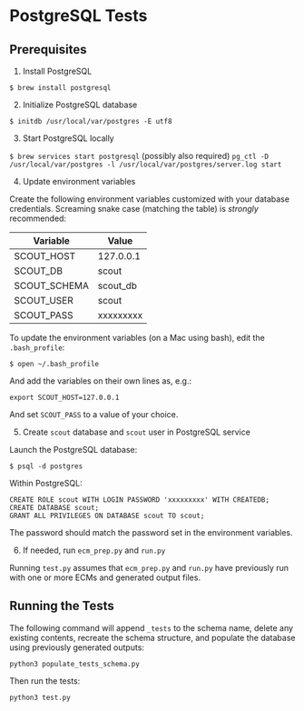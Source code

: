 # PostgreSQL Tests

## Prerequisites

1. Install PostgreSQL

`$ brew install postgresql`

2. Initialize PostgreSQL database

`$ initdb /usr/local/var/postgres -E utf8`

3. Start PostgreSQL locally

`$ brew services start postgresql`
(possibly also required) `pg_ctl -D /usr/local/var/postgres -l /usr/local/var/postgres/server.log start`

4. Update environment variables

Create the following environment variables customized with your database credentials. Screaming snake case (matching the table) is _strongly_ recommended:

| Variable     | Value            |
|--------------|------------------|
| SCOUT_HOST   | 127.0.0.1        |
| SCOUT_DB     | scout            |
| SCOUT_SCHEMA | scout_db         |
| SCOUT_USER   | scout            |
| SCOUT_PASS   | xxxxxxxxx        |

To update the environment variables (on a Mac using bash), edit the `.bash_profile`:

`$ open ~/.bash_profile`

And add the variables on their own lines as, e.g.:

`export SCOUT_HOST=127.0.0.1`

And set `SCOUT_PASS` to a value of your choice.

5. Create `scout` database and `scout` user in PostgreSQL service

Launch the PostgreSQL database: 

`$ psql -d postgres`

Within PostgreSQL:

```
CREATE ROLE scout WITH LOGIN PASSWORD 'xxxxxxxxx' WITH CREATEDB;
CREATE DATABASE scout;
GRANT ALL PRIVILEGES ON DATABASE scout TO scout;
```

The password should match the password set in the environment variables.

6. If needed, run `ecm_prep.py` and `run.py`

Running `test.py` assumes that `ecm_prep.py` and `run.py` have previously run with one or more ECMs and generated output files. 

## Running the Tests

The following command will append `_tests` to the schema name, delete any existing contents, recreate the schema structure, and populate the database using previously generated outputs:

`python3 populate_tests_schema.py`

Then run the tests:

`python3 test.py`